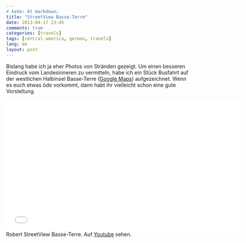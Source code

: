 ```yaml
---
# kate: hl markdown;
title: "StreetView Basse-Terre"
date: 2013-04-17 23:45
comments: true
categories: [travels]
tags: [central-america, german, travels]
lang: de
layout: post
---
```


Bislang habe ich ja eher Photos von Stränden gezeigt. Um einen besseren
Eindruck vom Landesinneren zu vermitteln, habe ich ein Stück Busfahrt auf der
westlichen Halbinsel Basse-Terre ([Google Maps][BT]) aufgezeichnet. Wenn es euch
etwas öde vorkommt, dann habt ihr vielleicht schon eine gute Vorstellung.

<div class="thumbnail" markdown="0" style="width: 650px">
  <iframe width="640" height="360" src="//www.youtube.com/embed/thNIYD3ze5A?HD=1;rel=0;showinfo=0;controls=1" frameborder="0" allowfullscreen></iframe>
  <div class="caption">Robert StreetView Basse-Terre. Auf <a href="http://youtu.be/thNIYD3ze5A">Youtube</a> sehen.</div>
</div>

[BT]: https://maps.google.de/maps?q=16.138837,-61.741905&num=1&t=m&z=11&iwloc=A "Link zu Google-Maps"
